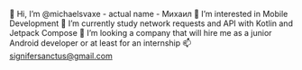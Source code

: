 👋 Hi, I’m @michaelsvaxe - actual name - Михаил
👀 I’m interested in Mobile Development
🌱 I’m currently study network requests and API with Kotlin and Jetpack Compose
💞️ I’m looking a company that will hire me as a junior Android developer or at least for an internship
📫 signifersanctus@gmail.com
